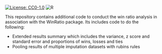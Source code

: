 [![License: CC0-1.0](https://licensebuttons.net/l/zero/1.0/88x31.png)](http://creativecommons.org/publicdomain/zero/1.0/) ![R](https://img.shields.io/badge/R-%23276DC3.svg?style=for-the-badge&logo=r&logoColor=white)

This repository contains additional code to conduct the win ratio analysis in association with the WinRatio package. Its includes code to do the following:

- Extended results summary which includes the variance, z score and standard error and proportions of wins, losses and ties
- Pooling results of multiple imputation datasets with rubins rules
